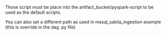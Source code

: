 Those script must be place into the artifact_bucket/pyspark-script to be used as the default scripts.

You can also set a different path as used in mssql_sakila_ingestion example (this is override in the dag .py file)